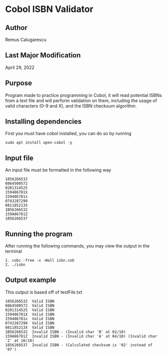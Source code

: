 # Cobol ISBN Validator

## Author
Remus Calugarescu

## Last Major Modification
April 29, 2022

## Purpose
Program made to practice programming in Cobol, it will read potential ISBNs from a text file and will perform validation on them, including the usage of valid characters (0-9 and X), and the ISBN checksum algorithm. 

## Installing dependencies
First you must have cobol installed, you can do so by running
~~~~
sudo apt install open-cobol -y
~~~~

## Input file
An input file must be formatted in the following way
~~~~
1856266532
0864500572
0201314525
159486781X
159486781x
0743287290
081185213X
1B56266532
159A86781Z
1856266537
~~~~

## Running the program
After running the following commands, you may view the output in the terminal
~~~~
1. cobc -free -x -Wall isbn.cob
2. ./isbn
~~~~

## Output example
This output is based off of testFile.txt
~~~~
1856266532  Valid ISBN
0864500572  Valid ISBN
0201314525  Valid ISBN
159486781X  Valid ISBN
159486781x  Valid ISBN
0743287290  Valid ISBN
081185213X  Valid ISBN
1B56266532  Invalid ISBN - (Invalid char 'B' at 02/10)
159A86781Z  Invalid ISBN - (Invalid char 'A' at 04/10) (Invalid char 'Z' at 10/10)
1856266537  Invalid ISBN - (Calculated checksum is '02' instead of '07')
~~~~